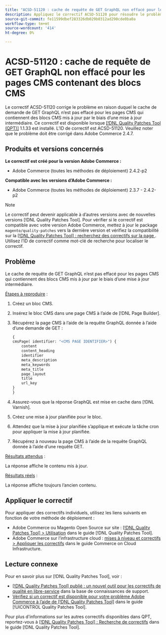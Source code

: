 ```yaml
---
title: "ACSD-51120 : cache de requête de GET GraphQL non effacé pour les pages CMS qui contiennent des blocs CMS"
description: Appliquez le correctif ACSD-51120 pour résoudre le problème Adobe Commerce en raison duquel le cache de demande de GET GraphQL n’est pas effacé pour les pages CMS qui contiennent des blocs CMS.
source-git-commit: fe11599dbef283326db029b0312ad290cde0ba0a
workflow-type: tm+mt
source-wordcount: '414'
ht-degree: 0%

---
```


# ACSD-51120 : cache de requête de GET GraphQL non effacé pour les pages CMS contenant des blocs CMS

Le correctif ACSD-51120 corrige le problème en raison duquel le cache de demande de GET GraphQL n’est pas effacé pour les pages CMS qui contiennent des blocs CMS mis à jour par le biais d’une mise à jour intermédiaire. Ce correctif est disponible lorsque [[!DNL Quality Patches Tool (QPT)]](https://experienceleague.adobe.com/fr/docs/commerce-knowledge-base/kb/announcements/commerce-announcements/magento-quality-patches-released-new-tool-to-self-serve-quality-patches) 1.1.33 est installé. L’ID de correctif est ACSD-51120. Veuillez noter que le problème doit être corrigé dans Adobe Commerce 2.4.7.

## Produits et versions concernés

**Le correctif est créé pour la version Adobe Commerce :**

* Adobe Commerce (toutes les méthodes de déploiement) 2.4.2-p2

**Compatible avec les versions d’Adobe Commerce :**

* Adobe Commerce (toutes les méthodes de déploiement) 2.3.7 - 2.4.2-p2

>[!NOTE]
>
>Le correctif peut devenir applicable à d’autres versions avec de nouvelles versions [!DNL Quality Patches Tool]. Pour vérifier si le correctif est compatible avec votre version Adobe Commerce, mettez à jour le package `magento/quality-patches` vers la dernière version et vérifiez la compatibilité sur la [[!DNL Quality Patches Tool] : recherchez des correctifs sur la page ](https://experienceleague.adobe.com/tools/commerce-quality-patches/index.html?lang=fr). Utilisez l’ID de correctif comme mot-clé de recherche pour localiser le correctif.

## Problème

Le cache de requête de GET GraphQL n’est pas effacé pour les pages CMS qui contiennent des blocs CMS mis à jour par le biais d’une mise à jour intermédiaire.

<u>Étapes à reproduire</u> :

1. Créez un bloc CMS.
1. Insérez le bloc CMS dans une page CMS à l’aide de [!DNL Page Builder].
1. Récupérez la page CMS à l’aide de la requête GraphQL donnée à l’aide d’une demande de GET :

   ```GraphQL
   {
   cmsPage( identifier: "<CMS PAGE IDENTIFIER>") {
       content
       content_heading
       identifier
       meta_description
       meta_keywords
       meta_title
       page_layout
       title
       url_key
   }
   }
   ```

1. Assurez-vous que la réponse GraphQL est mise en cache dans [!DNL Varnish].
1. Créez une mise à jour planifiée pour le bloc.
1. Attendez que la mise à jour planifiée s’applique et exécute la tâche cron pour appliquer la mise à jour planifiée.
1. Récupérez à nouveau la page CMS à l’aide de la requête GraphQL donnée à l’aide d’une requête GET.

<u>Résultats attendus</u> :

La réponse affiche le contenu mis à jour.

<u>Résultats réels</u> :

La réponse affiche toujours l’ancien contenu.

## Appliquer le correctif

Pour appliquer des correctifs individuels, utilisez les liens suivants en fonction de votre méthode de déploiement :

* Adobe Commerce ou Magento Open Source sur site : [[!DNL Quality Patches Tool] > Utilisation](/help/tools/quality-patches-tool/usage.md) dans le guide [!DNL Quality Patches Tool].
* Adobe Commerce sur l’infrastructure cloud : [mises à niveau et correctifs > Appliquer les correctifs](https://experienceleague.adobe.com/docs/commerce-cloud-service/user-guide/develop/upgrade/apply-patches.html?lang=fr) dans le guide Commerce on Cloud Infrastructure.


## Lecture connexe

Pour en savoir plus sur [!DNL Quality Patches Tool], voir :

* [[!DNL Quality Patches Tool] publié : un nouvel outil pour les correctifs de qualité en libre-service](https://experienceleague.adobe.com/fr/docs/commerce-knowledge-base/kb/announcements/commerce-announcements/magento-quality-patches-released-new-tool-to-self-serve-quality-patches) dans la base de connaissances de support.
* [Vérifiez si un correctif est disponible pour votre problème Adobe Commerce à l’aide de  [!DNL Quality Patches Tool]](/help/tools/quality-patches-tool/patches-available-in-qpt/check-patch-for-magento-issue-with-magento-quality-patches.md) dans le guide [!UICONTROL Quality Patches Tool].


Pour plus d&#39;informations sur les autres correctifs disponibles dans QPT, reportez-vous à [[!DNL Quality Patches Tool] : Recherche de correctifs](https://experienceleague.adobe.com/tools/commerce-quality-patches/index.html?lang=fr) dans le guide [!DNL Quality Patches Tool].
